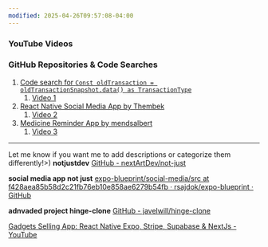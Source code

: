 ```yaml
---
modified: 2025-04-26T09:57:08-04:00
---
```


### YouTube Videos

### GitHub Repositories & Code Searches
1. [Code search for `Const oldTransaction = oldTransactionSnapshot.data() as TransactionType`](https://github.com/search?q=Const+oldTransaction+%3D+oldTransactionSnapshot.data()+as+TransactionType&type=code)
	1. [Video 1](https://www.youtube.com/watch?v=SLLLGF3PwUA)
2. [React Native Social Media App by Thembek](https://github.com/Thembek/react-native-social-media-app)
	1. [Video 2](https://www.youtube.com/watch?v=fX89gDDDp5M)
3. [Medicine Reminder App by mendsalbert](https://github.com/mendsalbert/medicine-reminder-app)
	1. [Video 3](https://www.youtube.com/watch?v=fcpZeYeINDw)

---

Let me know if you want me to add descriptions or categorize them differently!>)
**notjustdev**
[GitHub - nextArtDev/not-just](https://github.com/nextArtDev/not-just)



**social media app not just**
[expo-blueprint/social-media/src at f428aea85b58d2c21fb76eb10e858ae6279b54fb · rsajdok/expo-blueprint · GitHub](https://github.com/rsajdok/expo-blueprint/tree/f428aea85b58d2c21fb76eb10e858ae6279b54fb/social-media/src)

**adnvaded project hinge-clone**
[GitHub - javelwill/hinge-clone](https://github.com/javelwill/hinge-clone)

[Gadgets Selling App: React Native Expo, Stripe, Supabase & NextJs - YouTube](https://www.youtube.com/watch?v=26opRFPU0a8&t=409s)